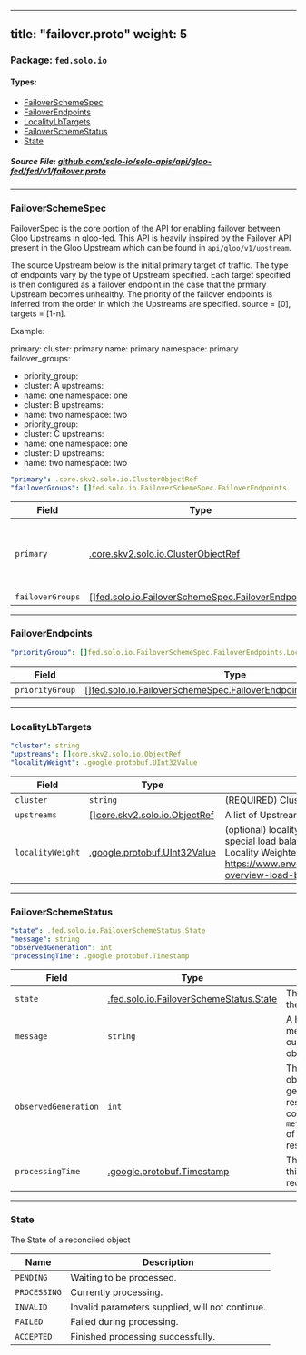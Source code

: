 
---
title: "failover.proto"
weight: 5
---

<!-- Code generated by solo-kit. DO NOT EDIT. -->


### Package: `fed.solo.io` 
#### Types:


- [FailoverSchemeSpec](#failoverschemespec)
- [FailoverEndpoints](#failoverendpoints)
- [LocalityLbTargets](#localitylbtargets)
- [FailoverSchemeStatus](#failoverschemestatus)
- [State](#state)
  



##### Source File: [github.com/solo-io/solo-apis/api/gloo-fed/fed/v1/failover.proto](https://github.com/solo-io/solo-apis/blob/main/api/gloo-fed/fed/v1/failover.proto)





---
### FailoverSchemeSpec

 
FailoverSpec is the core portion of the API for enabling failover between Gloo Upstreams in gloo-fed.
This API is heavily inspired by the Failover API present in the Gloo Upstream which can be found in
`api/gloo/v1/upstream`.

The source Upstream below is the initial primary target of traffic. The type of endpoints vary by the type
of Upstream specified. Each target specified is then configured as a failover endpoint in the case that
the prmiary Upstream becomes unhealthy. The priority of the failover endpoints is inferred from the
order in which the Upstreams are specified. source = [0], targets = [1-n].

Example:

primary:
cluster: primary
name: primary
namespace: primary
failover_groups:
- priority_group:
- cluster: A
upstreams:
- name: one
namespace: one
- cluster: B
upstreams:
- name: two
namespace: two
- priority_group:
- cluster: C
upstreams:
- name: one
namespace: one
- cluster: D
upstreams:
- name: two
namespace: two

```yaml
"primary": .core.skv2.solo.io.ClusterObjectRef
"failoverGroups": []fed.solo.io.FailoverSchemeSpec.FailoverEndpoints

```

| Field | Type | Description |
| ----- | ---- | ----------- | 
| `primary` | [.core.skv2.solo.io.ClusterObjectRef](../../../../../../skv2/api/core/v1/core.proto.sk/#clusterobjectref) | The upstream which will be configured for failover. |
| `failoverGroups` | [[]fed.solo.io.FailoverSchemeSpec.FailoverEndpoints](../failover.proto.sk/#failoverendpoints) |  |




---
### FailoverEndpoints



```yaml
"priorityGroup": []fed.solo.io.FailoverSchemeSpec.FailoverEndpoints.LocalityLbTargets

```

| Field | Type | Description |
| ----- | ---- | ----------- | 
| `priorityGroup` | [[]fed.solo.io.FailoverSchemeSpec.FailoverEndpoints.LocalityLbTargets](../failover.proto.sk/#localitylbtargets) |  |




---
### LocalityLbTargets



```yaml
"cluster": string
"upstreams": []core.skv2.solo.io.ObjectRef
"localityWeight": .google.protobuf.UInt32Value

```

| Field | Type | Description |
| ----- | ---- | ----------- | 
| `cluster` | `string` | (REQUIRED) Cluster on which the endpoints for this Group can be found. |
| `upstreams` | [[]core.skv2.solo.io.ObjectRef](../../../../../../skv2/api/core/v1/core.proto.sk/#objectref) | A list of Upstream targets, each of these targets must exist on the cluster specified in this message. |
| `localityWeight` | [.google.protobuf.UInt32Value](https://developers.google.com/protocol-buffers/docs/reference/csharp/class/google/protobuf/well-known-types/u-int-32-value) | (optional) locality load balancing weight assigned to the specified upstreams. Locality load balancing will add a special load balancing weight among all targets within a given priority, who are located in the zame zone. See envoy Locality Weighted Load Balancing for more information: https://www.envoyproxy.io/docs/envoy/v1.14.1/intro/arch_overview/upstream/load_balancing/locality_weight#arch-overview-load-balancing-locality-weighted-lb. |




---
### FailoverSchemeStatus



```yaml
"state": .fed.solo.io.FailoverSchemeStatus.State
"message": string
"observedGeneration": int
"processingTime": .google.protobuf.Timestamp

```

| Field | Type | Description |
| ----- | ---- | ----------- | 
| `state` | [.fed.solo.io.FailoverSchemeStatus.State](../failover.proto.sk/#state) | The current state of the resource. |
| `message` | `string` | A human readable message about the current state of the object. |
| `observedGeneration` | `int` | The most recently observed generation of the resource. This value corresponds to the `metadata.generation` of a kubernetes resource. |
| `processingTime` | [.google.protobuf.Timestamp](https://developers.google.com/protocol-buffers/docs/reference/csharp/class/google/protobuf/well-known-types/timestamp) | The time at which this status was recorded. |




---
### State

 
The State of a reconciled object

| Name | Description |
| ----- | ----------- | 
| `PENDING` | Waiting to be processed. |
| `PROCESSING` | Currently processing. |
| `INVALID` | Invalid parameters supplied, will not continue. |
| `FAILED` | Failed during processing. |
| `ACCEPTED` | Finished processing successfully. |





<!-- Start of HubSpot Embed Code -->
<script type="text/javascript" id="hs-script-loader" async defer src="//js.hs-scripts.com/5130874.js"></script>
<!-- End of HubSpot Embed Code -->
